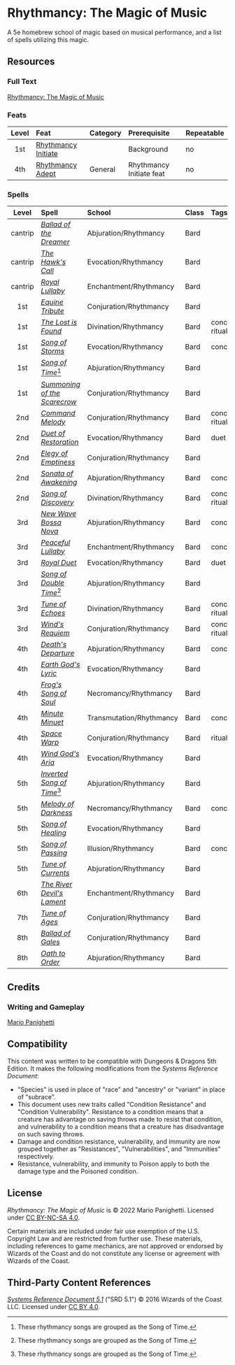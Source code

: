 # Rhythmancy: The Magic of Music

A 5e homebrew school of magic based on musical performance, and a list of spells utilizing this magic.

## Resources

### Full Text

[Rhythmancy: The Magic of Music](main.md)

### Feats

| Level | Feat | Category | Prerequisite | Repeatable |
|:-:|:-|:-|:-|:-|
| 1st | [Rhythmancy Initiate](main.md#rhythmancy-initiate) | | Background | no |
| 4th | [Rhythmancy Adept](main.md#rhythmancy-adept) | General | Rhythmancy Initiate feat | no |

### Spells

| Level | Spell | School | Class | Tags |
|:-:|:-|:-|:-|:-|
| cantrip | _[Ballad of the Dreamer](main.md#ballad-of-the-dreamer)_ | Abjuration/Rhythmancy | Bard | |
| cantrip | _[The Hawk's Call](main.md#the-hawks-call)_ | Evocation/Rhythmancy | Bard | |
| cantrip | _[Royal Lullaby](main.md#royal-lullaby)_ | Enchantment/Rhythmancy | Bard | |
| 1st | _[Equine Tribute](main.md#equine-tribute)_ | Conjuration/Rhythmancy | Bard | |
| 1st | _[The Lost is Found](main.md#the-lost-is-found)_ | Divination/Rhythmancy | Bard | concentration, ritual |
| 1st | _[Song of Storms](main.md#song-of-storms)_ | Evocation/Rhythmancy | Bard | concentration |
| 1st | _[Song of Time](main.md#song-of-time)_[^🪈] | Abjuration/Rhythmancy | Bard | |
| 1st | _[Summoning of the Scarecrow](main.md#summoning-of-the-scarecrow)_ | Conjuration/Rhythmancy | Bard | |
| 2nd | _[Command Melody](main.md#command-melody)_ | Conjuration/Rhythmancy | Bard | concentration, ritual |
| 2nd | _[Duet of Restoration](main.md#duet-of-restoration)_ | Evocation/Rhythmancy | Bard | duet |
| 2nd | _[Elegy of Emptiness](main.md#elegy-of-emptiness)_ | Conjuration/Rhythmancy | Bard | |
| 2nd | _[Sonata of Awakening](main.md#sonata-of-awakening)_ | Abjuration/Rhythmancy | Bard | concentration |
| 2nd | _[Song of Discovery](main.md#song-of-discovery)_ | Divination/Rhythmancy | Bard | concentration, ritual |
| 3rd | _[New Wave Bossa Nova](main.md#new-wave-bossa-nova)_ | Abjuration/Rhythmancy | Bard | concentration |
| 3rd | _[Peaceful Lullaby](main.md#peaceful-lullaby)_ | Enchantment/Rhythmancy | Bard | concentration |
| 3rd | _[Royal Duet](main.md#royal-duet)_ | Evocation/Rhythmancy | Bard | duet |
| 3rd | _[Song of Double Time](main.md#song-of-double-time)_[^🪈] | Abjuration/Rhythmancy | Bard | |
| 3rd | _[Tune of Echoes](main.md#tune-of-echoes)_ | Divination/Rhythmancy | Bard | concentration, ritual |
| 3rd | _[Wind's Requiem](main.md#winds-requiem)_ | Conjuration/Rhythmancy | Bard | concentration, ritual |
| 4th | _[Death's Departure](main.md#deaths-departure)_ | Abjuration/Rhythmancy | Bard | concentration |
| 4th | _[Earth God's Lyric](main.md#earth-gods-lyric)_ | Evocation/Rhythmancy | Bard | |
| 4th | _[Frog's Song of Soul](main.md#frogs-song-of-soul)_ | Necromancy/Rhythmancy | Bard | |
| 4th | _[Minute Minuet](main.md#minute-minuet)_ | Transmutation/Rhythmancy | Bard | concentration |
| 4th | _[Space Warp](main.md#space-warp)_ | Conjuration/Rhythmancy | Bard | ritual |
| 4th | _[Wind God's Aria](main.md#wind-gods-aria)_ | Evocation/Rhythmancy | Bard | |
| 5th | _[Inverted Song of Time](main.md#inverted-song-of-time)_[^🪈] | Abjuration/Rhythmancy | Bard | |
| 5th | _[Melody of Darkness](main.md#melody-of-darkness)_ | Necromancy/Rhythmancy | Bard | concentration |
| 5th | _[Song of Healing](main.md#song-of-healing)_ | Evocation/Rhythmancy | Bard | |
| 5th | _[Song of Passing](main.md#song-of-passing)_ | Illusion/Rhythmancy | Bard | concentration |
| 5th | _[Tune of Currents](main.md#tune-of-currents)_ | Abjuration/Rhythmancy | Bard | |
| 6th | _[The River Devil's Lament](main.md#the-river-devils-lament)_ | Enchantment/Rhythmancy | Bard | |
| 7th | _[Tune of Ages](main.md#tune-of-ages)_ | Conjuration/Rhythmancy | Bard | |
| 8th | _[Ballad of Gales](main.md#ballad-of-gales)_ | Conjuration/Rhythmancy | Bard | |
| 8th | _[Oath to Order](main.md#oath-to-order)_ | Abjuration/Rhythmancy | Bard | |

## Credits

### Writing and Gameplay

[Mario Panighetti](https://mario.panighetti.net)

## Compatibility

This content was written to be compatible with Dungeons & Dragons 5th Edition. It makes the following modifications from the _Systems Reference Document_:

- "Species" is used in place of "race" and "ancestry" or "variant" in place of "subrace".
- This document uses new traits called "Condition Resistance" and "Condition Vulnerability". Resistance to a condition means that a creature has advantage on saving throws made to resist that condition, and vulnerability to a condition means that a creature has disadvantage on such saving throws.
- Damage and condition resistance, vulnerability, and immunity are now grouped together as "Resistances", "Vulnerabilities", and "Immunities" respectively.
- Resistance, vulnerability, and immunity to Poison apply to both the damage type and the Poisoned condition.

## License

_Rhythmancy: The Magic of Music_ is © 2022 Mario Panighetti. Licensed under [CC BY-NC-SA 4.0](https://creativecommons.org/licenses/by-nc-sa/4.0/legalcode).

Certain materials are included under fair use exemption of the U.S. Copyright Law and are restricted from further use. These materials, including references to game mechanics, are not approved or endorsed by Wizards of the Coast and do not constitute any license or agreement with Wizards of the Coast.

## Third-Party Content References

_[Systems Reference Document 5.1](https://dnd.wizards.com/resources/systems-reference-document)_ ("SRD 5.1") © 2016 Wizards of the Coast LLC. Licensed under [CC BY 4.0](https://creativecommons.org/licenses/by/4.0/legalcode).

[^🪈]: These rhythmancy songs are grouped as the Song of Time.
